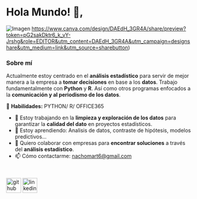 # Hola Mundo! 👋, 

<!---![Imagen](https://github.com/StatisticsWithJIMP/PRUEBA/blob/main/Jos%C3%A9%20Ignacio%20Mart%C3%ADnez.png)--->
![Imagen](https://www.canva.com/design/DAEdH_3GR4A/share/preview?token=pG2sakDktr6_k_vY-Jrshg&role=EDITOR&utm_content=DAEdH_3GR4A&utm_campaign=designshare&utm_medium=link&utm_source=sharebutton)
https://www.canva.com/design/DAEdH_3GR4A/share/preview?token=pG2sakDktr6_k_vY-Jrshg&role=EDITOR&utm_content=DAEdH_3GR4A&utm_campaign=designshare&utm_medium=link&utm_source=sharebutton)
<!---## Mi nombre es ✨**JOSÉ IGNACIO**✨--->
### Sobre mí


Actualmente estoy centrado en el **análisis estadístico** para servir de mejor manera a la empresa a **tomar decisiones** en base a los **datos**. Trabajo fundamentalmente con **Python** y **R**. Así como otros programas enfocados a la **comunicación y al periodismo de los datos**.
<br>

🚀 **Habilidades:** PYTHON/ R/ OFFICE365 
<br>
- 🔭 Estoy trabajando en la **limpieza y exploración de los datos** para garantizar la **calidad del dato** en proyectos estadísticos. 
- 🌱 Estoy aprendiendo: Analisis de datos, contraste de hipótesis, modelos predictivos... 
- 👯 Quiero colaborar con empresas para **encontrar soluciones** a través del **análisis estadístico**. 
- 📫 Cómo contactarme: nachomart6@gmail.com 
<br>

[<img src='https://cdn.jsdelivr.net/npm/simple-icons@3.0.1/icons/github.svg' alt='github' height='40'>](https://github.com/StatisticsWithJIMP)  [<img src='https://cdn.jsdelivr.net/npm/simple-icons@3.0.1/icons/linkedin.svg' alt='linkedin' height='40'>](https://www.linkedin.com/in/Nachomart6/)  

<!---
StatisticsWithJIMP/StatisticsWithJIMP is a ✨ special ✨ repository because its `README.md` (this file) appears on your GitHub profile.
You can click the Preview link to take a look at your changes.
--->
